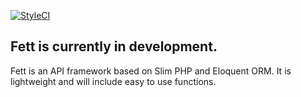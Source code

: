 [![StyleCI](https://styleci.io/repos/73092908/shield?branch=master)](https://styleci.io/repos/73092908)

## Fett is currently in development.

Fett is an API framework based on Slim PHP and Eloquent ORM.  It is lightweight and will include easy to use functions.
